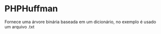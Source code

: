 PHPHuffman
==========

Fornece uma árvore binária baseada em um dicionário, no exemplo é usado um arquivo .txt
